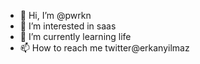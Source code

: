 - 👋 Hi, I’m @pwrkn
- 👀 I’m interested in saas
- 🌱 I’m currently learning life
- 📫 How to reach me twitter@erkanyilmaz

<!---
pwrkn/pwrkn is a ✨ special ✨ repository because its `README.md` (this file) appears on your GitHub profile.
You can click the Preview link to take a look at your changes.
--->
